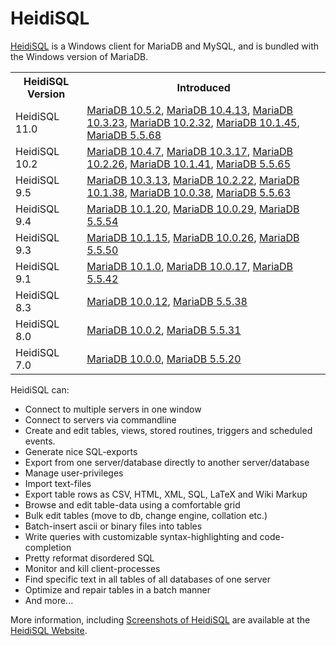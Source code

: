 # HeidiSQL

[HeidiSQL](http://www.heidisql.com/) is a Windows client for MariaDB and MySQL, and is bundled with the Windows version of MariaDB.

<table><tbody><tr><th>HeidiSQL Version</th><th>Introduced</th></tr>
<tr><td>HeidiSQL 11.0</td><td><a href="/kb/en/mariadb-1052-release-notes/">MariaDB 10.5.2</a>, <a href="/kb/en/mariadb-10413-release-notes/">MariaDB 10.4.13</a>, <a href="/kb/en/mariadb-10323-release-notes/">MariaDB 10.3.23</a>, <a href="/kb/en/mariadb-10232-release-notes/">MariaDB 10.2.32</a>, <a href="/kb/en/mariadb-10145-release-notes/">MariaDB 10.1.45</a>,  <a href="/kb/en/mariadb-5568-release-notes/">MariaDB 5.5.68</a></td></tr>
<tr><td>HeidiSQL 10.2</td><td><a href="/kb/en/mariadb-1047-release-notes/">MariaDB 10.4.7</a>, <a href="/kb/en/mariadb-10317-release-notes/">MariaDB 10.3.17</a>, <a href="/kb/en/mariadb-10226-release-notes/">MariaDB 10.2.26</a>, <a href="/kb/en/mariadb-10141-release-notes/">MariaDB 10.1.41</a>,  <a href="/kb/en/mariadb-5565-release-notes/">MariaDB 5.5.65</a></td></tr>
<tr><td>HeidiSQL 9.5</td><td><a href="/kb/en/mariadb-10313-release-notes/">MariaDB 10.3.13</a>, <a href="/kb/en/mariadb-10222-release-notes/">MariaDB 10.2.22</a>, <a href="/kb/en/mariadb-10138-release-notes/">MariaDB 10.1.38</a>, <a href="/kb/en/mariadb-10038-release-notes/">MariaDB 10.0.38</a>, <a href="/kb/en/mariadb-5563-release-notes/">MariaDB 5.5.63</a></td></tr>
<tr><td>HeidiSQL 9.4</td><td><a href="/kb/en/mariadb-10120-release-notes/">MariaDB 10.1.20</a>, <a href="/kb/en/mariadb-10029-release-notes/">MariaDB 10.0.29</a>, <a href="/kb/en/mariadb-5554-release-notes/">MariaDB 5.5.54</a></td></tr>
<tr><td>HeidiSQL 9.3</td><td><a href="/kb/en/mariadb-10115-release-notes/">MariaDB 10.1.15</a>, <a href="/kb/en/mariadb-10026-release-notes/">MariaDB 10.0.26</a>, <a href="/kb/en/mariadb-5550-release-notes/">MariaDB 5.5.50</a></td></tr>
<tr><td>HeidiSQL 9.1</td><td><a href="/kb/en/mariadb-1010-release-notes/">MariaDB 10.1.0</a>, <a href="/kb/en/mariadb-10017-release-notes/">MariaDB 10.0.17</a>, <a href="/kb/en/mariadb-5542-release-notes/">MariaDB 5.5.42</a></td></tr>
<tr><td>HeidiSQL 8.3</td><td><a href="/kb/en/mariadb-10012-release-notes/">MariaDB 10.0.12</a>, <a href="/kb/en/mariadb-5538-release-notes/">MariaDB 5.5.38</a></td></tr>
<tr><td>HeidiSQL 8.0</td><td><a href="/kb/en/mariadb-1002-release-notes/">MariaDB 10.0.2</a>, <a href="/kb/en/mariadb-5531-release-notes/">MariaDB 5.5.31</a></td></tr>
<tr><td>HeidiSQL 7.0</td><td><a href="/kb/en/mariadb-1000-release-notes/">MariaDB 10.0.0</a>, <a href="/kb/en/mariadb-5520-release-notes/">MariaDB 5.5.20</a></td></tr>
</tbody></table>

HeidiSQL can:

- Connect to multiple servers in one window
- Connect to servers via commandline
- Create and edit tables, views, stored routines, triggers and scheduled events.
- Generate nice SQL-exports
- Export from one server/database directly to another server/database
- Manage user-privileges
- Import text-files
- Export table rows as CSV, HTML, XML, SQL, LaTeX and Wiki Markup
- Browse and edit table-data using a comfortable grid
- Bulk edit tables (move to db, change engine, collation etc.)
- Batch-insert ascii or binary files into tables
- Write queries with customizable syntax-highlighting and code-completion
- Pretty reformat disordered SQL
- Monitor and kill client-processes
- Find specific text in all tables of all databases of one server
- Optimize and repair tables in a batch manner
- And more...

More information, including [Screenshots of HeidiSQL](http://www.heidisql.com/screenshots.php) are available at the [HeidiSQL Website](http://www.heidisql.com/).